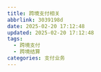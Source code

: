 ```yaml
---
title: 跨境支付相关
abbrlink: 3039198d
date: 2025-02-20 17:12:48
updated: 2025-02-20 17:12:48
tags:
  - 跨境支付
  - 跨境结算
categories: 支付业务
---
```



